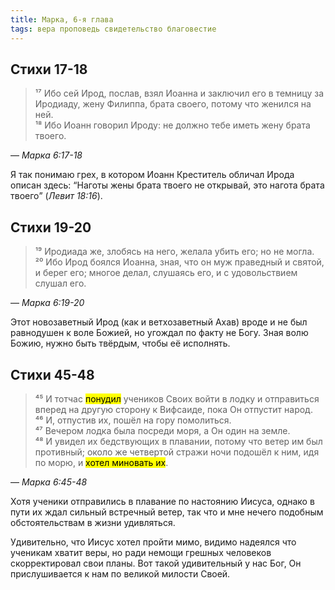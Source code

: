 ```yaml
---
title: Марка, 6-я глава
tags: вера проповедь свидетельство благовестие
---
```


## Стихи 17-18

> ¹⁷ Ибо сей Ирод, послав, взял Иоанна и заключил его в темницу за Иродиаду, жену Филиппа, брата своего,
> потому что женился на ней.  
> ¹⁸ Ибо Иоанн говорил Ироду: не должно тебе иметь жену брата твоего.

— <cite>Марка&nbsp;6:17-18</cite>

Я так понимаю грех, в котором Иоанн Креститель обличал Ирода описан здесь:
<q>Наготы жены брата твоего не открывай, это нагота брата твоего</q> (<cite>Левит&nbsp;18:16</cite>).

## Стихи 19-20

> ¹⁹ Иродиада же, злобясь на него, желала убить его; но не могла.  
> ²⁰ Ибо Ирод боялся Иоанна, зная, что он муж праведный и святой, и берег его; многое делал, слушаясь его,
> и с удовольствием слушал его.

— <cite>Марка&nbsp;6:19-20</cite>

Этот новозаветный Ирод (как и ветхозаветный Ахав) вроде и не был равнодушен к воле Божией, но угождал по факту не Богу.
Зная волю Божию, нужно быть твёрдым, чтобы её исполнять. 

## Стихи 45-48

> ⁴⁵ И тотчас <mark>понудил</mark> учеников Своих войти в лодку и отправиться вперед на другую сторону к Вифсаиде, пока Он отпустит народ.  
> ⁴⁶ И, отпустив их, пошёл на гору помолиться.  
> ⁴⁷ Вечером лодка была посреди моря, а Он один на земле.  
> ⁴⁸ И увидел их бедствующих в плавании, потому что ветер им был противный; около же четвертой стражи ночи подошёл к ним,
> идя по морю, и <mark>хотел миновать их</mark>.

— <cite>Марка&nbsp;6:45-48</cite>

Хотя ученики отправились в плавание по настоянию Иисуса, однако в пути их ждал сильный встречный ветер, так что и мне нечего
подобным обстоятельствам в жизни удивляться.

Удивительно, что Иисус хотел пройти мимо, видимо надеялся что ученикам хватит веры, но ради немощи грешных человеков
скорректировал свои планы. Вот такой удивительный у нас Бог, Он прислушивается к нам по великой милости Своей.

